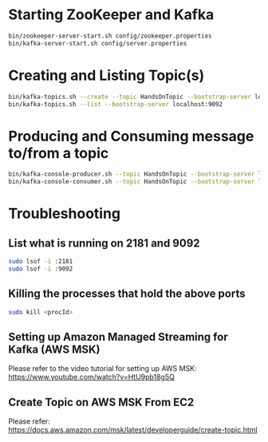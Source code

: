 # Starting ZooKeeper and Kafka

```bash
bin/zookeeper-server-start.sh config/zookeeper.properties
bin/kafka-server-start.sh config/server.properties
```

# Creating and Listing Topic(s)

```bash
bin/kafka-topics.sh --create --topic HandsOnTopic --bootstrap-server localhost:9092
bin/kafka-topics.sh --list --bootstrap-server localhost:9092
```

# Producing and Consuming message to/from a topic

```bash
bin/kafka-console-producer.sh --topic HandsOnTopic --bootstrap-server localhost:9092
bin/kafka-console-consumer.sh --topic HandsOnTopic --bootstrap-server localhost:9092
```

# Troubleshooting

## List what is running on 2181 and 9092

```bash
sudo lsof -i :2181
sudo lsof -i :9092
```

## Killing the processes that hold the above ports

```bash
sudo kill <procId>
```

## Setting up Amazon Managed Streaming for Kafka (AWS MSK)

Please refer to the video tutorial for setting up AWS MSK: https://www.youtube.com/watch?v=HtU9pb18g5Q

## Create Topic on AWS MSK From EC2

Please refer: https://docs.aws.amazon.com/msk/latest/developerguide/create-topic.html

